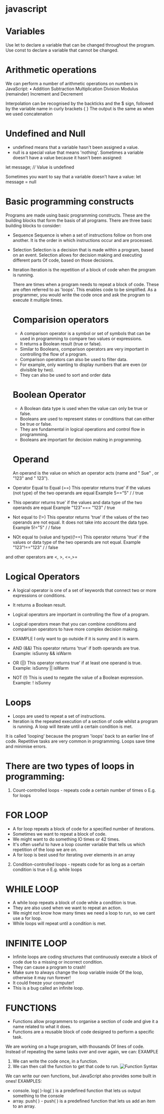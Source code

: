# javascript


# Variables

Use let to declare a variable that can be changed throughout the program.
Use const to declare a variable that cannot be changed.

# Arithmetic operations
We can perform a number of arithmetic operations on numbers in
JavaScript:
•
Addition
Subtraction
Multiplication
Division
Modulus (remainder)
Increment and Decrement



Interpolation can be recognised by the backticks and the $ sign, followed by the variable name in curly brackets { }
The output is the same as when we used concatenation

# Undefined and Null
- undefined means that a variable hasn't been assigned a value.
- null is a special value that means 'nothing'.
Sometimes a variable doesn't have a value because it hasn't been
assigned:

let message; // Value is undefined

Sometimes you want to say that a variable doesn't have a value:
let message = null

# Basic programming constructs
Programs are made using basic programming constructs. These are the building blocks that form the basis of all programs.
There are three basic building blocks to consider:
- Sequence 
  Sequence is when a set of instructions follow on from one another.
  It is the order in which instructions occur and are processed.
- Selection
  Selection is a decision that is made within a program, based on an event.
  Selection allows for decision making and executing different parts Of code, based on those decisions.
- Iteration
  Iteration is the repetition of a block of code when the program is running.

  There are times when a program needs to repeat a block of code.
  These are often referred to as 'loops'.
  This enables code to be simplified. As a programmer, you would write the code once and ask the program to execute it multiple times.

  # Comparision operators

  - A comparison operator is a symbol or set of symbols that can be used in programming to compare two values or expressions. 
  - It returns a Boolean result (true or false).
  - Similar to Booleans, comparison operators are very important in controlling the flow of a program.
  - Comparison operators can also be used to filter data.
  - For example, only wanting to display numbers that are even (or divisible by two).
  - They can also be used to sort and order data

  # Boolean Operator
  - A Boolean data type is used when the value can only be true or false.
  - Booleans are used to represent states or conditions that can either be true or false.
  - They are fundamental in logical operations and control flow in programming.
  - Booleans are important for decision making in programming.

  # Operand
  An operand is the value on which an operator acts (name and " Sue" , or "123" and " 123").

- Operator Equal to Equal (==)
This operator returns true' if the values (not type) of the two operands are equal
Example
5=="5" / / true

- This operator returns true' if the values and data type of the two operands  are equal
Example
"123"=== "123" / true

- Not equal to (!=)
This operator returns 'true' if the values of the two operands are not equal.
It does not take into account the data type.
Example
5!="5"    / / false

- NOt equal to (value and type)(!==)
This operator returns 'true' if the values or data type of the two operands are not equal.
Example
"123"!=="123"
/ / false

and other operators are <, >, <=,>= 

# Logical Operators

- A logical operator is one of a set of keywords that connect two or more expressions or conditions.
- It returns a Boolean result.
- Logical operators are important in controlling the flow of a program.
- Logical operators mean that you can combine conditions and comparison operators to have more complex decision making.
- EXAMPLE
I only want to go outside if it is sunny and it is warm.

- AND (&&)
This operator returns 'true' if both operands are true.
Example: isSunny && isWarm
- OR (||)
This operator returns true' if at least one operand is true.
Example: isSunny || isWarm
- NOT (!)
This is used to negate the value of a Boolean expression.
Example: ! isSunny


# Loops

- Loops are used to repeat a set of instructions.
- Iteration is the repeated execution of a section of code whilst a program is
running. A loop will iterate until a certain condition is met.

It is called 'looping' because the program 'loops' back to an earlier line
of code.
Repetitive tasks are very common in programming.
Loops save time and minimise errors.


# There are two types of loops in programming:
1. Count-controlled loops - repeats code a certain number of times
o E.g. for loops

# FOR LOOP

- A for loop repeats a block of code for a specified number of iterations.
- Sometimes we want to repeat a block of code.
- We might want to do something IO times or 42 times.
- It's often useful to have a loop counter variable that tells us which repetition of the loop we are on.
- A for loop is best used for iterating over elements in an array

2. Condition-controlled loops - repeats code for as long as a certain
condition is true
o E.g. while loops
# WHILE LOOP

- A while loop repeats a block of code while a condition is true.
- They are also used when we want to repeat an action.
- We might not know how many times we need a loop to run, so we cant use a for loop.
- While loops will repeat until a condition is met.


# INFINITE LOOP
- Infinite loops are coding structures that continuously execute a block of code due to a missing or incorrect condition.
- They can cause a program to crash!
- Make sure to always change the loop variable inside Of the loop, otherwise it may run forever!
- It could freeze your computer!
- This is a bug called an infinite loop.


# FUNCTIONS
- Functions allow programmers to organise a section of code and give it a name related to what it does. 
- Functions are a reusable block of code designed to perform a specific task.

We are working on a huge program, with thousands Of
lines of code. Instead of repeating the same tasks over
and over again, we can:
EXAMPLE
1. We can write the code once, in a function.
2. We can then call the function to get that code to run.
![Function Syntax](image-1.png)

We can write our own functions, but JavaScript also provides some built in  ones!
EXAMPLES: 
- console. log( )-log( ) is a predefined function that lets us output something to the console
- array. push( ) - push( ) is a predefined function that lets us add an item to an array.
